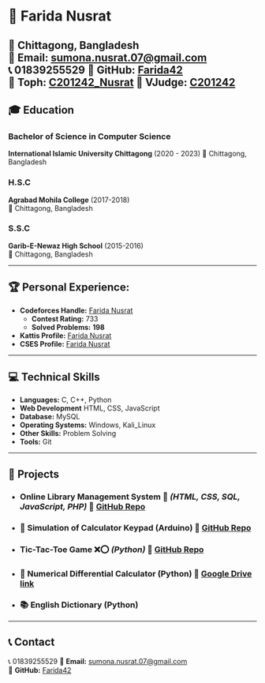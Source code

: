 # 🚀 Farida Nusrat

📍 Chittagong, Bangladesh  
📧 **Email:** sumona.nusrat.07@gmail.com  
📞 01839255529
🔗 **GitHub:** [Farida42](https://github.com/Farida42)  
🔗 **Toph:** [C201242_Nusrat](https://toph.co/u/C201242_Nusrat)
🔗 **VJudge:** [C201242](https://vjudge.net/user/C201242)
---

## 🎓 Education

### Bachelor of Science in Computer Science
**International Islamic University Chittagong** (2020 - 2023)
📍 Chittagong, Bangladesh  

### H.S.C  
**Agrabad Mohila College** (2017-2018)  
📍 Chittagong, Bangladesh  

### S.S.C  
**Garib-E-Newaz High School** (2015-2016)  
📍 Chittagong, Bangladesh  

---

## 🏆 Personal Experience:
- **Codeforces Handle:** [Farida Nusrat](https://codeforces.com/profile/c201242)  
  - **Contest Rating:** 733  
  - **Solved Problems:** **198**  
- **Kattis Profile:** [Farida Nusrat](https://open.kattis.com/users/farida-nusrat)  
- **CSES Profile:** [Farida Nusrat](https://cses.fi/user/99559)  
---

## 💻 Technical Skills

- **Languages:** C, C++, Python
- **Web Development** HTML, CSS, JavaScript
- **Database:** MySQL
- **Operating Systems:** Windows, Kali_Linux
- **Other Skills:** Problem Solving  
- **Tools:** Git  

---

## 🚀 Projects
- ### **Online Library Management System** 🌱 _(HTML, CSS, SQL, JavaScript, PHP)_ 🔗 **[GitHub Repo](https://github.com/Farida42/Library-Management-System)**  
- ### 🔢 **Simulation of Calculator Keypad** (Arduino)  🔗 **[GitHub Repo](https://github.com/Farida42/EEE_project_calculator)**
- ### **Tic-Tac-Toe Game** ❌⭕ _(Python)_  🔗 **[GitHub Repo](https://github.com/Farida42/Software-Engineering-Lab/tree/main/Project%20without%20framework)**
- ### 🔢 **Numerical Differential Calculator** (Python)  🔗 **[Google Drive link](https://drive.google.com/drive/u/0/folders/1DJA1mNemN734rqzuwFZaH6nQSfLdx0xP)**
- ### 📚 **English Dictionary** (Python)  
---

## 📞 Contact  
📞 01839255529
📧 **Email:** sumona.nusrat.07@gmail.com  
🔗 **GitHub:** [Farida42](https://github.com/Farida42)  
